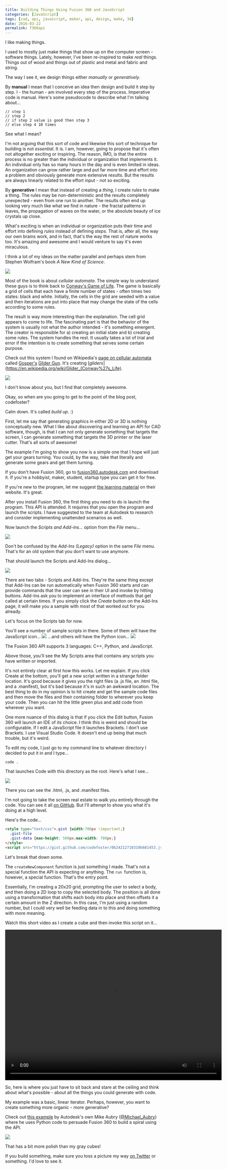 ```yaml
---
title: Building Things Using Fusion 360 and JavaScript
categories: [JavaScript]
tags: [cad, api, javascript, maker, api, design, make, 3d]
date: 2016-03-22
permalink: f360api 
---
```


I like making things.


I used to mostly just make things that show up on the computer screen - software things. Lately, however, I&#39;ve been re-inspired to make _real_ things. Things out of wood and things out of plastic and metal and fabric and string.

The way I see it, we design things either _manually_ or _generatively_.

By **manual** I mean that I conceive an idea then design and build it step by step. I - the human - am involved every step of the process. Imperative code is manual. Here&#39;s some pseudocode to describe what I&#39;m talking about...

```
// step 1
// step 2
// if step 2 value is good then step 3
// else step 4 10 times
```

See what I mean?

I&#39;m not arguing that this sort of code and likewise this sort of technique for building is not _essential_. It is. I am, however, going to propose that it&#39;s often not altogether exciting or inspiring. The reason, IMO, is that the entire process is no greater than the individual or organization that implements it. An individual only has so many hours in the day and is even limited in ideas. An organization can grow rather large and put far more time and effort into a problem and obviously generate more extensive results. But the results are always linearly related to the effort input - not so exciting.

By **generative** I mean that instead of creating a _thing_, I create _rules_ to make a thing. The rules may be non-deterministic and the results completely unexpected - even from one run to another. The results often end up looking very much like what we find in nature - the fractal patterns in leaves, the propagation of waves on the water, or the absolute beauty of ice crystals up close.

What&#39;s exciting is when an individual or organization puts their time and effort into defining _rules_ instead of defining _steps_. That is, after all, the way our own brains work, and in fact, that&#39;s the way the rest of nature works too. It&#39;s amazing and awesome and I would venture to say it&#39;s even miraculous.

I think a lot of my ideas on the matter parallel and perhaps stem from Stephen Wolfram&#39;s book _A New Kind of Science_.

![](/files/f360api_01.png)

Most of the book is about _cellular automata_. The simple way to understand these guys is to think back to [Conway&#39;s Game of Life](https://en.wikipedia.org/wiki/Conway%27s_Game_of_Life). The game is basically a grid of cells that each have a finite number of states - often times two states: black and white. Initially, the cells in the grid are seeded with a value and then iterations are put into place that may change the state of the cells according to some rules.

The result is way more interesting than the explanation. The cell grid appears to come to life. The fascinating part is that the behavior of the system is usually not what the author intended - it&#39;s something emergent. The creator is responsible for a) creating an initial state and b) creating some rules. The system handles the rest. It usually takes a lot of trial and error if the intention is to create something that serves some certain purpose.

Check out this system I found on Wikipedia&#39;s [page on cellular automata](https://en.wikipedia.org/wiki/Cellular_automaton) called [Gosper&#39;s](https://en.wikipedia.org/wiki/Bill_Gosper) [Glider Gun](https://en.wikipedia.org/wiki/Gun_(cellular_automaton)). It&#39;s creating [_gliders_](https://en.wikipedia.org/wiki/Glider_(Conway%27s_Life). 

[![](//upload.wikimedia.org/wikipedia/commons/e/e5/Gospers_glider_gun.gif)](/wiki/File:Gospers_glider_gun.gif)

I don&#39;t know about you, but I find that completely awesome.

Okay, so when are you going to get to the point of the blog post, codefoster?

Calm down. It&#39;s called _build up_. :)

First, let me say that generating graphics in either 2D or 3D is nothing conceptually new. What I like about discovering and learning an API for CAD software, though, is that I can not only generate something that targets the screen, I can generate something that targets the 3D printer or the laser cutter. That&#39;s all sorts of awesome!

The example I&#39;m going to show you now is a simple one that I hope will just get your gears turning. You could, by the way, take that literally and generate some gears and get them turning.

If you don&#39;t have Fusion 360, go to [fusion360.autodesk.com](http://fusion360.autodesk.com) and download it. If you&#39;re a hobbyist, maker, student, startup type you can get it for free.

If you&#39;re new to the program, let me suggest [the learning material](http://www.autodesk.com/products/fusion-360/learn-training-tutorials) on their website. It&#39;s great.

After you install Fusion 360, the first thing you need to do is launch the program. This API is attended. It requires that you open the program and launch the scripts. I have suggested to the team at Autodesk to research and consider implementing unattended scenarios as well.

Now launch the _Scripts and Add-ins..._ option from the _File_ menu...

![](/files/f360api_02.png)

Don&#39;t be confused by the _Add-Ins (Legacy)_ option in the same _File_ menu. That&#39;s for an old system that you don&#39;t want to use anymore.

That should launch the Scripts and Add-Ins dialog...

![](/files/f360api_03.png)

There are two tabs - Scripts and Add-Ins. They&#39;re the same thing except that Add-Ins can be run automatically when Fusion 360 starts and can provide commands that the user can see in their UI and invoke by hitting buttons. Add-Ins ask you to implement an interface of methods that get called at certain times. If you simply click the _Create_ button on the Add-Ins page, it will make you a sample with most of that worked out for you already.

Let&#39;s focus on the Scripts tab for now.

You&#39;ll see a number of sample scripts in there. Some of them will have the JavaScript icon... ![](/files/f360api_04.png) ...and others will have the Python icon... ![](/files/f360api_05.png)

The Fusion 360 API supports 3 languages: C++, Python, and JavaScript. 

Above those, you&#39;ll see the My Scripts area that contains any scripts you have written or imported.

It&#39;s not entirely clear at first how this works. Let me explain. If you click Create at the bottom, you&#39;ll get a new script written in a strange folder location. It&#39;s good because it gives you the right files (a .js file, an .html file, and a .manifest), but it&#39;s bad because it&#39;s in such an awkward location. The best thing to do in my opinion is to hit create and get the sample code files and then move the files and their containing folder to wherever you keep your code. Then you can hit the little green plus and add code from wherever you want.

One more nuance of this dialog is that if you click the Edit button, Fusion 360 will launch an IDE of _its_ choice. I think this is weird and should be configurable. If I edit a JavaScript file it launches Brackets. I don&#39;t use Brackets. I use Visual Studio Code. It doesn&#39;t end up being that much trouble, but it&#39;s weird.

To edit my code, I just go to my command line to whatever directory I decided to put it in and I type...

```
code .
```

That launches Code with this directory as the root. Here&#39;s what I see...

![](/files/f360api_06.png)

There you can see the .html, .js, and .manifest files.

I&#39;m not going to take the screen real estate to walk you entirely through the code. You can see it all [on GitHub](http://github.com/codefoster/f360-bumpmap). But I&#39;ll attempt to show you what it&#39;s doing at a high level.

Here&#39;s the code...

``` html
<style type="text/css">.gist {width:700px !important;}
  .gist-file
  .gist-data {max-height: 500px;max-width: 700px;}
</style>
<script src="https://gist.github.com/codefoster/0b24212710319b681453.js"></script>
```

Let&#39;s break that down some.

The `createNewComponent` function is just something I made. That&#39;s not a special function the API is expecting or anything. The `run `function _is_, however, a special function. That&#39;s the entry point.

Essentially, I&#39;m creating a 20x20 grid, prompting the user to select a body, and then doing a 2D loop to copy the selected body. The position is all done using a transformation that shifts each body into place and then offsets it a certain amount in the Z direction. In this case, I&#39;m just using a random number, but I could very well be feeding data in to this and doing something with more meaning.

Watch this short video as I create a cube and then invoke this script on it...

<video autoplay controls src="/files/f360api_07.mp4" style="width:700px;height:486px"> </video>

So, here is where you just have to sit back and stare at the ceiling and think about what&#39;s possible - about all the things you could generate with code.

My example was a basic, linear iterator. Perhaps, however, you want to create something more organic - more generative?

Check out [this example](https://www.youtube.com/watch?v=5wj6zj4-iB0) by Autodesk&#39;s own Mike Aubry ([@Michael_Aubry](https://twitter.com/Michael_Aubry)) where he uses Python code to persuade Fusion 360 to build a spiral using the API.

![](/files/f360api_08.png)

That has a bit more polish than my gray cubes!

If you build something, make sure you toss a picture my way [on Twitter](http://twitter.com/codefoster) or something. I&#39;d love to see it.